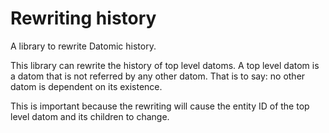 # Rewriting history

A library to rewrite Datomic history.

This library can rewrite the history of top level datoms.
A top level datom is a datom that is not referred by any other datom.
That is to say: no other datom is dependent on its existence.

This is important because the rewriting will cause the entity ID of the top level
datom and its children to change.